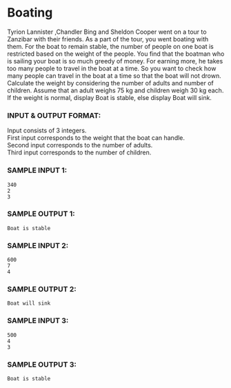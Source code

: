 # Boating

Tyrion Lannister ,Chandler Bing and Sheldon Cooper went on a tour to Zanzibar with their friends. As a part of the tour, you went boating with them. For the boat to remain stable, the number of people on one boat is restricted based on the weight of the people. You find that the boatman who is sailing your boat is so much greedy of money. For earning more, he takes too many people to travel in the boat at a time. So you want to check how many people can travel in the boat at a time so that the boat will not drown. Calculate the weight by considering the number of adults and number of children. Assume that an adult weighs 75 kg and children weigh 30 kg each. If the weight is normal, display Boat is stable, else display Boat will sink.

### INPUT & OUTPUT FORMAT:

Input consists of 3 integers. <br>
First input corresponds to the weight that the boat can handle. <br>
Second input corresponds to the number of adults. <br>
Third input corresponds to the number of children.

### SAMPLE INPUT 1: 

```
340
2
3
```

### SAMPLE OUTPUT 1: 

```
Boat is stable
```

### SAMPLE INPUT 2: 

```
600
7
4
```

### SAMPLE OUTPUT 2: 

```
Boat will sink
```

### SAMPLE INPUT 3: 

```
500
4
3
```

### SAMPLE OUTPUT 3: 

```
Boat is stable
```
